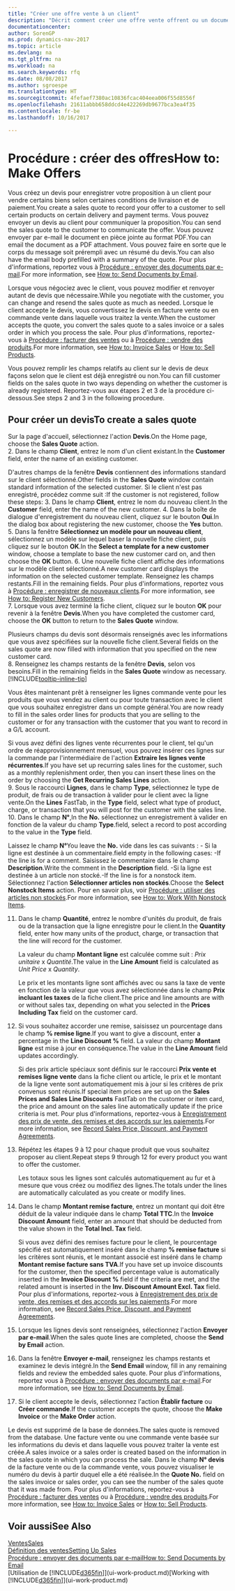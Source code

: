 ```yaml
---
title: "Créer une offre vente à un client"
description: "Décrit comment créer une offre vente offrent ou un document de demande de proposition pour enregistrer votre offre à un client pour vendre des produits dans certaines conditions."
documentationcenter: 
author: SorenGP
ms.prod: dynamics-nav-2017
ms.topic: article
ms.devlang: na
ms.tgt_pltfrm: na
ms.workload: na
ms.search.keywords: rfq
ms.date: 08/08/2017
ms.author: sgroespe
ms.translationtype: HT
ms.sourcegitcommit: 4fefaef7380ac10836fcac404eea006f55d8556f
ms.openlocfilehash: 21611abbb658ddcd4e422269db9677bca3ea4f35
ms.contentlocale: fr-be
ms.lasthandoff: 10/16/2017

---
```

# <a name="how-to-make-offers"></a><span data-ttu-id="4bf9b-103">Procédure : créer des offres</span><span class="sxs-lookup"><span data-stu-id="4bf9b-103">How to: Make Offers</span></span>
<span data-ttu-id="4bf9b-104">Vous créez un devis pour enregistrer votre proposition à un client pour vendre certains biens selon certaines conditions de livraison et de paiement.</span><span class="sxs-lookup"><span data-stu-id="4bf9b-104">You create a sales quote to record your offer to a customer to sell certain products on certain delivery and payment terms.</span></span> <span data-ttu-id="4bf9b-105">Vous pouvez envoyer un devis au client pour communiquer la proposition.</span><span class="sxs-lookup"><span data-stu-id="4bf9b-105">You can send the sales quote to the customer to communicate the offer.</span></span> <span data-ttu-id="4bf9b-106">Vous pouvez envoyer par e-mail le document en pièce jointe au format PDF.</span><span class="sxs-lookup"><span data-stu-id="4bf9b-106">You can email the document as a PDF attachment.</span></span> <span data-ttu-id="4bf9b-107">Vous pouvez faire en sorte que le corps du message soit prérempli avec un résumé du devis.</span><span class="sxs-lookup"><span data-stu-id="4bf9b-107">You can also have the email body prefilled with a summary of the quote.</span></span> <span data-ttu-id="4bf9b-108">Pour plus d'informations, reportez vous à [Procédure : envoyer des documents par e-mail](ui-how-send-documents-email.md).</span><span class="sxs-lookup"><span data-stu-id="4bf9b-108">For more information, see [How to: Send Documents by Email](ui-how-send-documents-email.md).</span></span>

<span data-ttu-id="4bf9b-109">Lorsque vous négociez avec le client, vous pouvez modifier et renvoyer autant de devis que nécessaire.</span><span class="sxs-lookup"><span data-stu-id="4bf9b-109">While you negotiate with the customer, you can change and resend the sales quote as much as needed.</span></span> <span data-ttu-id="4bf9b-110">Lorsque le client accepte le devis, vous convertissez le devis en facture vente ou en commande vente dans laquelle vous traitez la vente.</span><span class="sxs-lookup"><span data-stu-id="4bf9b-110">When the customer accepts the quote, you convert the sales quote to a sales invoice or a sales order in which you process the sale.</span></span> <span data-ttu-id="4bf9b-111">Pour plus d'informations, reportez-vous à [Procédure : facturer des ventes](sales-how-invoice-sales.md) ou à [Procédure : vendre des produits](sales-how-sell-products.md).</span><span class="sxs-lookup"><span data-stu-id="4bf9b-111">For more information, see [How to: Invoice Sales](sales-how-invoice-sales.md) or [How to: Sell Products](sales-how-sell-products.md).</span></span>

<span data-ttu-id="4bf9b-112">Vous pouvez remplir les champs relatifs au client sur le devis de deux façons selon que le client est déjà enregistré ou non.</span><span class="sxs-lookup"><span data-stu-id="4bf9b-112">You can fill customer fields on the sales quote in two ways depending on whether the customer is already registered.</span></span> <span data-ttu-id="4bf9b-113">Reportez-vous aux étapes 2 et 3 de la procédure ci-dessous.</span><span class="sxs-lookup"><span data-stu-id="4bf9b-113">See steps 2 and 3 in the following procedure.</span></span>

## <a name="to-create-a-sales-quote"></a><span data-ttu-id="4bf9b-114">Pour créer un devis</span><span class="sxs-lookup"><span data-stu-id="4bf9b-114">To create a sales quote</span></span>
<span data-ttu-id="4bf9b-115">Sur la page d'accueil, sélectionnez l'action **Devis**.</span><span class="sxs-lookup"><span data-stu-id="4bf9b-115">On the Home page,  choose the **Sales Quote** action.</span></span>  
2. <span data-ttu-id="4bf9b-116">Dans le champ **Client**, entrez le nom d'un client existant.</span><span class="sxs-lookup"><span data-stu-id="4bf9b-116">In the **Customer** field, enter the name of an existing customer.</span></span>

   <span data-ttu-id="4bf9b-117">D'autres champs de la fenêtre **Devis** contiennent des informations standard sur le client sélectionné.</span><span class="sxs-lookup"><span data-stu-id="4bf9b-117">Other fields in the **Sales Quote** window contain standard information of the selected customer.</span></span> <span data-ttu-id="4bf9b-118">Si le client n'est pas enregistré, procédez comme suit :</span><span class="sxs-lookup"><span data-stu-id="4bf9b-118">If the customer is not registered, follow these steps:</span></span>
3. <span data-ttu-id="4bf9b-119">Dans le champ **Client**, entrez le nom du nouveau client.</span><span class="sxs-lookup"><span data-stu-id="4bf9b-119">In the **Customer** field, enter the name of the new customer.</span></span>
4. <span data-ttu-id="4bf9b-120">Dans la boîte de dialogue d'enregistrement du nouveau client, cliquez sur le bouton **Oui**.</span><span class="sxs-lookup"><span data-stu-id="4bf9b-120">In the dialog box about registering the new customer, choose the **Yes** button.</span></span>
5. <span data-ttu-id="4bf9b-121">Dans la fenêtre **Sélectionnez un modèle pour un nouveau client**, sélectionnez un modèle sur lequel baser la nouvelle fiche client, puis cliquez sur le bouton **OK**.</span><span class="sxs-lookup"><span data-stu-id="4bf9b-121">In the **Select a template for a new customer** window, choose a template to base the new customer card on, and then choose the **OK** button.</span></span>
6. <span data-ttu-id="4bf9b-122">Une nouvelle fiche client affiche des informations sur le modèle client sélectionné.</span><span class="sxs-lookup"><span data-stu-id="4bf9b-122">A new customer card displays the information on the selected customer template.</span></span> <span data-ttu-id="4bf9b-123">Renseignez les champs restants.</span><span class="sxs-lookup"><span data-stu-id="4bf9b-123">Fill in the remaining fields.</span></span> <span data-ttu-id="4bf9b-124">Pour plus d'informations, reportez vous à [Procédure : enregistrer de nouveaux clients](sales-how-register-new-customers.md).</span><span class="sxs-lookup"><span data-stu-id="4bf9b-124">For more information, see [How to: Register New Customers](sales-how-register-new-customers.md).</span></span>  
7. <span data-ttu-id="4bf9b-125">Lorsque vous avez terminé la fiche client, cliquez sur le bouton **OK** pour revenir à la fenêtre **Devis**.</span><span class="sxs-lookup"><span data-stu-id="4bf9b-125">When you have completed the customer card, choose the **OK** button to return to the **Sales Quote** window.</span></span>

   <span data-ttu-id="4bf9b-126">Plusieurs champs du devis sont désormais renseignés avec les informations que vous avez spécifiées sur la nouvelle fiche client.</span><span class="sxs-lookup"><span data-stu-id="4bf9b-126">Several fields on the sales quote are now filled with information that you specified on the new customer card.</span></span>  
8. <span data-ttu-id="4bf9b-127">Renseignez les champs restants de la fenêtre **Devis**, selon vos besoins.</span><span class="sxs-lookup"><span data-stu-id="4bf9b-127">Fill in the remaining fields in the **Sales Quote** window as necessary.</span></span> [!INCLUDE[tooltip-inline-tip](includes/tooltip-inline-tip_md.md)]  

<span data-ttu-id="4bf9b-128">Vous êtes maintenant prêt à renseigner les lignes commande vente pour les produits que vous vendez au client ou pour toute transaction avec le client que vous souhaitez enregistrer dans un compte général.</span><span class="sxs-lookup"><span data-stu-id="4bf9b-128">You are now ready to fill in the sales order lines for products that you are selling to the customer or for any transaction with the customer that you want to record in a G/L account.</span></span>   

<span data-ttu-id="4bf9b-129">Si vous avez défini des lignes vente récurrentes pour le client, tel qu'un ordre de réapprovisionnement mensuel, vous pouvez insérer ces lignes sur la commande par l'intermédiaire de l'action **Extraire les lignes vente récurrentes**.</span><span class="sxs-lookup"><span data-stu-id="4bf9b-129">If you have set up recurring sales lines for the customer, such as a monthly replenishment order, then you can insert these lines on the order by choosing the **Get Recurring Sales Lines** action.</span></span>  
9. <span data-ttu-id="4bf9b-130">Sous le raccourci **Lignes**, dans le champ **Type**, sélectionnez le type de produit, de frais ou de transaction à valider pour le client avec la ligne vente.</span><span class="sxs-lookup"><span data-stu-id="4bf9b-130">On the **Lines** FastTab, in the **Type** field, select what type of product, charge, or transaction that you will post for the customer with the sales line.</span></span>
10. <span data-ttu-id="4bf9b-131">Dans le champ **N°**,</span><span class="sxs-lookup"><span data-stu-id="4bf9b-131">In the **No.**</span></span> <span data-ttu-id="4bf9b-132">sélectionnez un enregistrement à valider en fonction de la valeur du champ **Type**.</span><span class="sxs-lookup"><span data-stu-id="4bf9b-132">field, select a record to post according to the value in the **Type** field.</span></span>

 <span data-ttu-id="4bf9b-133">Laissez le champ **N°**</span><span class="sxs-lookup"><span data-stu-id="4bf9b-133">You leave the **No.**</span></span> <span data-ttu-id="4bf9b-134">vide dans les cas suivants : - Si la ligne est destinée à un commentaire.</span><span class="sxs-lookup"><span data-stu-id="4bf9b-134">field empty in the following cases: -If the line is for a comment.</span></span> <span data-ttu-id="4bf9b-135">Saisissez le commentaire dans le champ **Description**.</span><span class="sxs-lookup"><span data-stu-id="4bf9b-135">Write the comment in the **Description** field.</span></span>
 <span data-ttu-id="4bf9b-136">-Si la ligne est destinée à un article non stocké.</span><span class="sxs-lookup"><span data-stu-id="4bf9b-136">-If the line is for a nonstock item.</span></span> <span data-ttu-id="4bf9b-137">Sélectionnez l'action **Sélectionner articles non stockés**.</span><span class="sxs-lookup"><span data-stu-id="4bf9b-137">Choose the **Select Nonstock Items** action.</span></span> <span data-ttu-id="4bf9b-138">Pour en savoir plus, voir [Procédure : utiliser des articles non stockés](inventory-how-work-nonstock-items.md).</span><span class="sxs-lookup"><span data-stu-id="4bf9b-138">For more information, see [How to: Work With Nonstock Items](inventory-how-work-nonstock-items.md).</span></span>

11. <span data-ttu-id="4bf9b-139">Dans le champ **Quantité**, entrez le nombre d'unités du produit, de frais ou de la transaction que la ligne enregistre pour le client.</span><span class="sxs-lookup"><span data-stu-id="4bf9b-139">In the **Quantity** field, enter how many units of the product, charge, or transaction that the line will record for the customer.</span></span>

    <span data-ttu-id="4bf9b-140">La valeur du champ **Montant ligne** est calculée comme suit : *Prix unitaire* x *Quantité*.</span><span class="sxs-lookup"><span data-stu-id="4bf9b-140">The value in the **Line Amount** field is calculated as *Unit Price* x *Quantity*.</span></span>  

    <span data-ttu-id="4bf9b-141">Le prix et les montants ligne sont affichés avec ou sans la taxe de vente en fonction de la valeur que vous avez sélectionnée dans le champ **Prix incluant les taxes** de la fiche client.</span><span class="sxs-lookup"><span data-stu-id="4bf9b-141">The price and line amounts are with or without sales tax, depending on what you selected in the **Prices Including Tax** field on the customer card.</span></span>  
12. <span data-ttu-id="4bf9b-142">Si vous souhaitez accorder une remise, saisissez un pourcentage dans le champ **% remise ligne**.</span><span class="sxs-lookup"><span data-stu-id="4bf9b-142">If you want to give a discount, enter a percentage in the **Line Discount %** field.</span></span> <span data-ttu-id="4bf9b-143">La valeur du champ **Montant ligne** est mise à jour en conséquence.</span><span class="sxs-lookup"><span data-stu-id="4bf9b-143">The value in the **Line Amount** field updates accordingly.</span></span>  

    <span data-ttu-id="4bf9b-144">Si des prix article spéciaux sont définis sur le raccourci **Prix vente et remises ligne vente** dans la fiche client ou article, le prix et le montant de la ligne vente sont automatiquement mis à jour si les critères de prix convenus sont réunis.</span><span class="sxs-lookup"><span data-stu-id="4bf9b-144">If special item prices are set up on the **Sales Prices and Sales Line Discounts** FastTab on the customer or item card, the price and amount on the sales line automatically update if the price criteria is met.</span></span> <span data-ttu-id="4bf9b-145">Pour plus d'informations, reportez-vous à [Enregistrement des prix de vente, des remises et des accords sur les paiements](sales-how-record-sales-price-discount-payment-agreements.md).</span><span class="sxs-lookup"><span data-stu-id="4bf9b-145">For more information, see [Record Sales Price, Discount, and Payment Agreements](sales-how-record-sales-price-discount-payment-agreements.md).</span></span>  
13. <span data-ttu-id="4bf9b-146">Répétez les étapes 9 à 12 pour chaque produit que vous souhaitez proposer au client.</span><span class="sxs-lookup"><span data-stu-id="4bf9b-146">Repeat steps 9 through 12 for every product you want to offer the customer.</span></span>  

    <span data-ttu-id="4bf9b-147">Les totaux sous les lignes sont calculés automatiquement au fur et à mesure que vous créez ou modifiez des lignes.</span><span class="sxs-lookup"><span data-stu-id="4bf9b-147">The totals under the lines are automatically calculated as you create or modify lines.</span></span>  
14. <span data-ttu-id="4bf9b-148">Dans le champ **Montant remise facture**, entrez un montant qui doit être déduit de la valeur indiquée dans le champ **Total TTC**.</span><span class="sxs-lookup"><span data-stu-id="4bf9b-148">In the **Invoice Discount Amount** field, enter an amount that should be deducted from the value shown in the **Total Incl. Tax** field.</span></span>

    <span data-ttu-id="4bf9b-149">Si vous avez défini des remises facture pour le client, le pourcentage spécifié est automatiquement inséré dans le champ **% remise facture** si les critères sont réunis, et le montant associé est inséré dans le champ **Montant remise facture sans TVA**.</span><span class="sxs-lookup"><span data-stu-id="4bf9b-149">If you have set up invoice discounts for the customer, then the specified percentage value is automatically inserted in the **Invoice Discount %** field if the criteria are met, and the related amount is inserted in the **Inv. Discount Amount Excl. Tax** field.</span></span> <span data-ttu-id="4bf9b-150">Pour plus d'informations, reportez-vous à [Enregistrement des prix de vente, des remises et des accords sur les paiements](sales-how-record-sales-price-discount-payment-agreements.md).</span><span class="sxs-lookup"><span data-stu-id="4bf9b-150">For more information, see [Record Sales Price, Discount, and Payment Agreements](sales-how-record-sales-price-discount-payment-agreements.md).</span></span>
15. <span data-ttu-id="4bf9b-151">Lorsque les lignes devis sont renseignées, sélectionnez l'action **Envoyer par e-mail**.</span><span class="sxs-lookup"><span data-stu-id="4bf9b-151">When the sales quote lines are completed, choose the **Send by Email** action.</span></span>
16. <span data-ttu-id="4bf9b-152">Dans la fenêtre **Envoyer e-mail**, renseignez les champs restants et examinez le devis intégré.</span><span class="sxs-lookup"><span data-stu-id="4bf9b-152">In the **Send Email** window, fill in any remaining fields and review the embedded sales quote.</span></span> <span data-ttu-id="4bf9b-153">Pour plus d'informations, reportez vous à [Procédure : envoyer des documents par e-mail](ui-how-send-documents-email.md).</span><span class="sxs-lookup"><span data-stu-id="4bf9b-153">For more information, see [How to: Send Documents by Email](ui-how-send-documents-email.md).</span></span>
17. <span data-ttu-id="4bf9b-154">Si le client accepte le devis, sélectionnez l'action **Établir facture** ou **Créer commande**.</span><span class="sxs-lookup"><span data-stu-id="4bf9b-154">If the customer accepts the quote, choose the **Make Invoice** or the **Make Order** action.</span></span>

<span data-ttu-id="4bf9b-155">Le devis est supprimé de la base de données.</span><span class="sxs-lookup"><span data-stu-id="4bf9b-155">The sales quote is removed from the database.</span></span> <span data-ttu-id="4bf9b-156">Une facture vente ou une commande vente basée sur les informations du devis et dans laquelle vous pouvez traiter la vente est créée.</span><span class="sxs-lookup"><span data-stu-id="4bf9b-156">A sales invoice or a sales order is created based on the information in the sales quote in which you can process the sale.</span></span> <span data-ttu-id="4bf9b-157">Dans le champ **N° devis** de la facture vente ou de la commande vente, vous pouvez visualiser le numéro du devis à partir duquel elle a été réalisée.</span><span class="sxs-lookup"><span data-stu-id="4bf9b-157">In the **Quote No.** field on the sales invoice or sales order, you can see the number of the sales quote that it was made from.</span></span> <span data-ttu-id="4bf9b-158">Pour plus d'informations, reportez-vous à [Procédure : facturer des ventes](sales-how-invoice-sales.md) ou à [Procédure : vendre des produits](sales-how-sell-products.md).</span><span class="sxs-lookup"><span data-stu-id="4bf9b-158">For more information, see [How to: Invoice Sales](sales-how-invoice-sales.md) or [How to: Sell Products](sales-how-sell-products.md).</span></span>

## <a name="see-also"></a><span data-ttu-id="4bf9b-159">Voir aussi</span><span class="sxs-lookup"><span data-stu-id="4bf9b-159">See Also</span></span>
[<span data-ttu-id="4bf9b-160">Ventes</span><span class="sxs-lookup"><span data-stu-id="4bf9b-160">Sales</span></span>](sales-manage-sales.md)  
[<span data-ttu-id="4bf9b-161">Définition des ventes</span><span class="sxs-lookup"><span data-stu-id="4bf9b-161">Setting Up Sales</span></span>](sales-setup-sales.md)  
[<span data-ttu-id="4bf9b-162">Procédure : envoyer des documents par e-mail</span><span class="sxs-lookup"><span data-stu-id="4bf9b-162">How to: Send Documents by Email</span></span>](ui-how-send-documents-email.md)  
<span data-ttu-id="4bf9b-163">[Utilisation de [!INCLUDE[d365fin](includes/d365fin_md.md)]](ui-work-product.md)</span><span class="sxs-lookup"><span data-stu-id="4bf9b-163">[Working with [!INCLUDE[d365fin](includes/d365fin_md.md)]](ui-work-product.md)</span></span>


